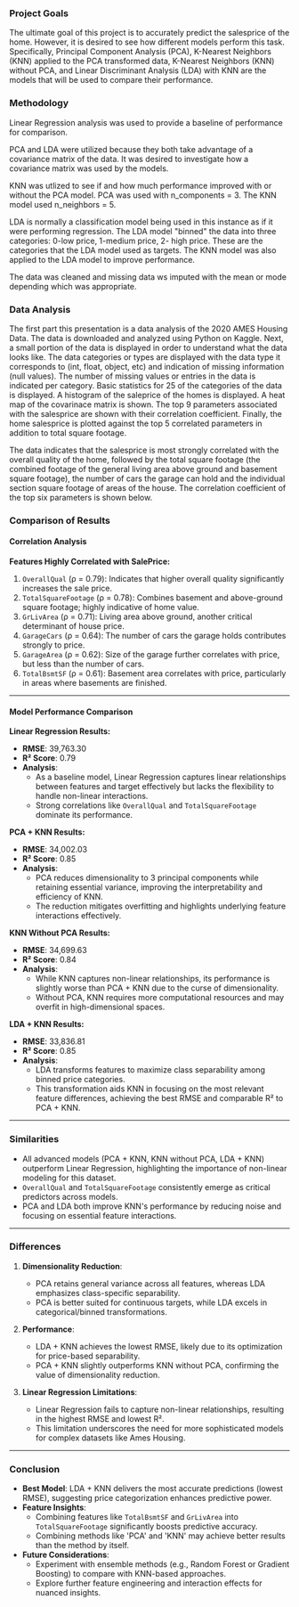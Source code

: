 ### Project Goals

The ultimate goal of this project is to accurately predict the salesprice of the home. However, it is desired to see how different models perform this task. Specifically, Principal Component Analysis (PCA), K-Nearest Neighbors (KNN) applied to the PCA transformed data, K-Nearest Neighbors (KNN) without PCA, and Linear Discriminant Analysis (LDA) with KNN are the models that will be used to compare their performance. 

### Methodology
Linear Regression analysis was used to provide a baseline of performance for comparison.

PCA and LDA were utilized because they both take advantage of a covariance matrix of the data.
It was desired to investigate how a covariance matrix was used by the models.

KNN was utlized to see if and how much performance improved with or without the PCA model.
PCA was used with n_components = 3.
The KNN model used n_neighbors = 5.

LDA is normally a classification model being used in this instance as if it were performing regression.
The LDA model "binned" the data into three categories: 0-low price, 1-medium price, 2- high price.
These are the categories that the LDA model used as targets.
The KNN model was also applied to the LDA model to improve performance.

The data was cleaned and missing data ws imputed with the mean or mode depending which was appropriate.

### Data Analysis

The first part this presentation is a data analysis of the 2020 AMES Housing Data. The data is downloaded and analyzed using Python on Kaggle.
Next, a small portion of the data is displayed in order to understand what the data looks like. The data categories or types are displayed with the data type it corresponds to (int, float, object, etc) and indication of missing information (null values). The number of missing values or entries in the data is indicated per category. Basic statistics for 25 of the categories of the data is displayed.
A histogram of the saleprice of the homes is displayed.
A heat map of the covarinace matrix is shown.
The top 9 parameters associated with the salesprice are shown with their correlation coefficient.
Finally, the home salesprice is plotted against the top 5 correlated parameters in addition to total square footage.

The data indicates that the salesprice is most strongly correlated with the overall quality of the home, followed by the total square footage (the combined footage of the general living area above ground and basement square footage), the number of cars the garage can hold and the individual section square footage of areas of the house. The correlation coefficient of the top six parameters is shown below.

### Comparison of Results

#### Correlation Analysis

**Features Highly Correlated with SalePrice:**
1. `OverallQual` (ρ = 0.79): Indicates that higher overall quality significantly increases the sale price.
2. `TotalSquareFootage` (ρ = 0.78): Combines basement and above-ground square footage; highly indicative of home value.
3. `GrLivArea` (ρ = 0.71): Living area above ground, another critical determinant of house price.
4. `GarageCars` (ρ = 0.64): The number of cars the garage holds contributes strongly to price.
5. `GarageArea` (ρ = 0.62): Size of the garage further correlates with price, but less than the number of cars.
6. `TotalBsmtSF` (ρ = 0.61): Basement area correlates with price, particularly in areas where basements are finished.

---

#### Model Performance Comparison

**Linear Regression Results:**
- **RMSE**: 39,763.30
- **R² Score**: 0.79
- **Analysis**:
  - As a baseline model, Linear Regression captures linear relationships between features and target effectively but lacks the flexibility to handle non-linear interactions.
  - Strong correlations like `OverallQual` and `TotalSquareFootage` dominate its performance.

**PCA + KNN Results:**
- **RMSE**: 34,002.03
- **R² Score**: 0.85
- **Analysis**:
  - PCA reduces dimensionality to 3 principal components while retaining essential variance, improving the interpretability and efficiency of KNN.
  - The reduction mitigates overfitting and highlights underlying feature interactions effectively.

**KNN Without PCA Results:**
- **RMSE**: 34,699.63
- **R² Score**: 0.84
- **Analysis**:
  - While KNN captures non-linear relationships, its performance is slightly worse than PCA + KNN due to the curse of dimensionality.
  - Without PCA, KNN requires more computational resources and may overfit in high-dimensional spaces.

**LDA + KNN Results:**
- **RMSE**: 33,836.81
- **R² Score**: 0.85
- **Analysis**:
  - LDA transforms features to maximize class separability among binned price categories.
  - This transformation aids KNN in focusing on the most relevant feature differences, achieving the best RMSE and comparable R² to PCA + KNN.

---

### Similarities
- All advanced models (PCA + KNN, KNN without PCA, LDA + KNN) outperform Linear Regression, highlighting the importance of non-linear modeling for this dataset.
- `OverallQual` and `TotalSquareFootage` consistently emerge as critical predictors across models.
- PCA and LDA both improve KNN's performance by reducing noise and focusing on essential feature interactions.

---

### Differences
1. **Dimensionality Reduction**:
   - PCA retains general variance across all features, whereas LDA emphasizes class-specific separability.
   - PCA is better suited for continuous targets, while LDA excels in categorical/binned transformations.

2. **Performance**:
   - LDA + KNN achieves the lowest RMSE, likely due to its optimization for price-based separability.
   - PCA + KNN slightly outperforms KNN without PCA, confirming the value of dimensionality reduction.

3. **Linear Regression Limitations**:
   - Linear Regression fails to capture non-linear relationships, resulting in the highest RMSE and lowest R².
   - This limitation underscores the need for more sophisticated models for complex datasets like Ames Housing.

---

### Conclusion
- **Best Model**: LDA + KNN delivers the most accurate predictions (lowest RMSE), suggesting price categorization enhances predictive power.
- **Feature Insights**:
  - Combining features like `TotalBsmtSF` and `GrLivArea` into `TotalSquareFootage` significantly boosts predictive accuracy.
  - Combining methods like 'PCA' and 'KNN' may achieve better results than the method by itself.
- **Future Considerations**:
  - Experiment with ensemble methods (e.g., Random Forest or Gradient Boosting) to compare with KNN-based approaches.
  - Explore further feature engineering and interaction effects for nuanced insights.

